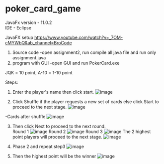 # poker_card_game

JavaFx version - 11.0.2
<br>IDE - Eclipse

JavaFX setup
https://www.youtube.com/watch?v=_7OM-cMYWbQ&ab_channel=BroCode

1. Source code
   -open assignment2, run compile all java file and run only assignment.java
2. program with GUI
   -open GUI and run PokerCard.exe

JQK = 10 point,
A-10 = 1-10 point

Steps:
1. Enter the player's name then click start.
![image](https://github.com/jianxin21/poker_card_game/assets/141626881/1f819440-60f7-466d-a2a8-5ae985cf9e0a)

2. Click Shuffle if the player requests a new set of cards else click Start to proceed to the next stage.
![image](https://github.com/jianxin21/poker_card_game/assets/141626881/27c3b218-9a78-4b72-82ad-1bcb1741f8f9)

-Cards after shuffle
![image](https://github.com/jianxin21/poker_card_game/assets/141626881/81e68e03-86ca-4d02-960c-943495cb78f4)

3. Then click Next to proceed to the next round. <br>
Round 1
![image](https://github.com/jianxin21/poker_card_game/assets/141626881/e6dcc828-4248-4c52-b9ab-46ff4b1e7845)
Round 2
![image](https://github.com/jianxin21/poker_card_game/assets/141626881/ea662f3f-b9a9-464f-946a-41c5529d93a1)
Round 3
![image](https://github.com/jianxin21/poker_card_game/assets/141626881/44877253-284f-47f5-aad4-dec9445a47e8)
The 2 highest point players will proceed to the next stage.
![image](https://github.com/jianxin21/poker_card_game/assets/141626881/870341b3-4c66-4453-8e61-e245b56f2bee)

5. Phase 2 and repeat step3
![image](https://github.com/jianxin21/poker_card_game/assets/141626881/7e4db824-3ade-449c-83d7-fdd40d519b25)

6. Then the highest point will be the winner
![image](https://github.com/jianxin21/poker_card_game/assets/141626881/cf8a220d-6edc-4ae5-a3ba-7924a04a577e)







